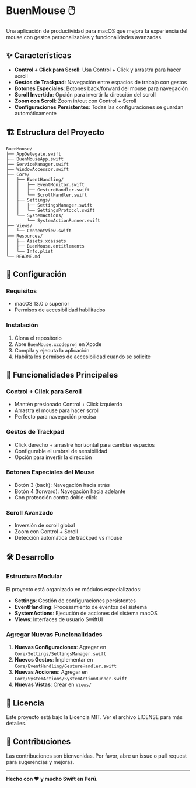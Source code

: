 # BuenMouse 🖱️

Una aplicación de productividad para macOS que mejora la experiencia del mouse con gestos personalizables y funcionalidades avanzadas.

## ✨ Características

- **Control + Click para Scroll**: Usa Control + Click y arrastra para hacer scroll
- **Gestos de Trackpad**: Navegación entre espacios de trabajo con gestos
- **Botones Especiales**: Botones back/forward del mouse para navegación
- **Scroll Invertido**: Opción para invertir la dirección del scroll
- **Zoom con Scroll**: Zoom in/out con Control + Scroll
- **Configuraciones Persistentes**: Todas las configuraciones se guardan automáticamente

## 🏗️ Estructura del Proyecto

```
BuenMouse/
├── AppDelegate.swift
├── BuenMouseApp.swift
├── ServiceManager.swift
├── WindowAccessor.swift
├── Core/
│   ├── EventHandling/
│   │   ├── EventMonitor.swift
│   │   ├── GestureHandler.swift
│   │   └── ScrollHandler.swift
│   ├── Settings/
│   │   ├── SettingsManager.swift
│   │   └── SettingsProtocol.swift
│   └── SystemActions/
│       └── SystemActionRunner.swift
├── Views/
│   └── ContentView.swift
├── Resources/
│   ├── Assets.xcassets
│   ├── BuenMouse.entitlements
│   └── Info.plist
└── README.md
```

## 🔧 Configuración

### Requisitos
- macOS 13.0 o superior
- Permisos de accesibilidad habilitados

### Instalación
1. Clona el repositorio
2. Abre `BuenMouse.xcodeproj` en Xcode
3. Compila y ejecuta la aplicación
4. Habilita los permisos de accesibilidad cuando se solicite

## 🎯 Funcionalidades Principales

### Control + Click para Scroll
- Mantén presionado Control + Click izquierdo
- Arrastra el mouse para hacer scroll
- Perfecto para navegación precisa

### Gestos de Trackpad
- Click derecho + arrastre horizontal para cambiar espacios
- Configurable el umbral de sensibilidad
- Opción para invertir la dirección

### Botones Especiales del Mouse
- Botón 3 (back): Navegación hacia atrás
- Botón 4 (forward): Navegación hacia adelante
- Con protección contra doble-click

### Scroll Avanzado
- Inversión de scroll global
- Zoom con Control + Scroll
- Detección automática de trackpad vs mouse

## 🛠️ Desarrollo

### Estructura Modular
El proyecto está organizado en módulos especializados:

- **Settings**: Gestión de configuraciones persistentes
- **EventHandling**: Procesamiento de eventos del sistema
- **SystemActions**: Ejecución de acciones del sistema macOS
- **Views**: Interfaces de usuario SwiftUI

### Agregar Nuevas Funcionalidades

1. **Nuevas Configuraciones**: Agregar en `Core/Settings/SettingsManager.swift`
2. **Nuevos Gestos**: Implementar en `Core/EventHandling/GestureHandler.swift`
3. **Nuevas Acciones**: Agregar en `Core/SystemActions/SystemActionRunner.swift`
4. **Nuevas Vistas**: Crear en `Views/`

## 📝 Licencia

Este proyecto está bajo la Licencia MIT. Ver el archivo LICENSE para más detalles.

## 🤝 Contribuciones

Las contribuciones son bienvenidas. Por favor, abre un issue o pull request para sugerencias y mejoras.

---
**Hecho con ❤️ y mucho Swift en Perú.**
